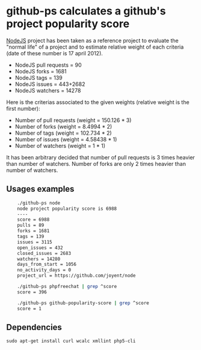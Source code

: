 # github-ps calculates a github's project popularity score

[NodeJS](https://github.com/joyent/node) project has been taken as a reference project to evaluate the "normal life" of a project and to estimate relative weight of each criteria (date of these number is 17 april 2012).
  
  - NodeJS pull requests  = 90
  - NodeJS forks = 1681
  - NodeJS tags = 139
  - NodeJS issues = 443+2682
  - NodeJS watchers = 14278
  
Here is the criterias associated to the given weights (relative weight is the first number):

  - Number of pull requests (weight = 150.126 * 3)
  - Number of forks         (weight = 8.4994 * 2)
  - Number of tags          (weight = 102.734 * 2)
  - Number of issues        (weight = 4.58438 * 1)
  - Number of watchers      (weight = 1 * 1)

It has been arbitrary decided that number of pull requests is 3 times heavier than number of watchers. Number of forks are only 2 times heavier than number of watchers.

## Usages examples

```bash
    ./github-ps node
    node project popularity score is 6988
    ----
    score = 6988
    pulls = 89
    forks = 1681
    tags = 139
    issues = 3115
    open_issues = 432
    closed_issues = 2683
    watchers = 14280
    days_from_start = 1056
    no_activity_days = 0
    project_url = https://github.com/joyent/node

    ./github-ps phpfreechat | grep ^score
    score = 396

    ./github-ps github-popularity-score | grep ^score
    score = 1
```

## Dependencies

    sudo apt-get install curl wcalc xmllint php5-cli

